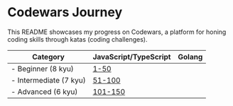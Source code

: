 # Codewars Journey

This README showcases my progress on Codewars, a platform for honing coding skills through katas (coding challenges).

| Category | JavaScript/TypeScript | Golang |
|---|---|---|
|  - Beginner (8 kyu) | [1-50](https://github.com/fhasnur/codewars/tree/main/self/js-ts/1-50) |  |
|  - Intermediate (7 kyu) | [51-100](https://github.com/fhasnur/codewars/tree/main/self/js-ts/51-100) |  |
|  - Advanced (6 kyu) | [101-150](https://github.com/fhasnur/codewars/tree/main/self/js-ts/101-150) |  |
